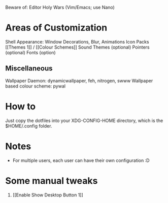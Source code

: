 Beware of: Editor Holy Wars (Vim/Emacs; use Nano)

# Areas of Customization
Shell Appearance: Window Decorations, Blur, Animations
Icon Packs
[[Themes 1]] / [[Colour Schemes]]
Sound Themes (optional)
Pointers (optional)
Fonts (option)

## Miscellaneous
Wallpaper Daemon: dynamicwallpaper, feh, nitrogen, swww
Wallpaper based colour scheme: pywal

# How to
Just copy the dotfiles into your XDG-CONFIG-HOME directory, which is the $HOME/.config folder.

# Notes
- For multiple users, each user can have their own configuration :D

# Some manual tweaks
1. [[Enable Show Desktop Button 1]]